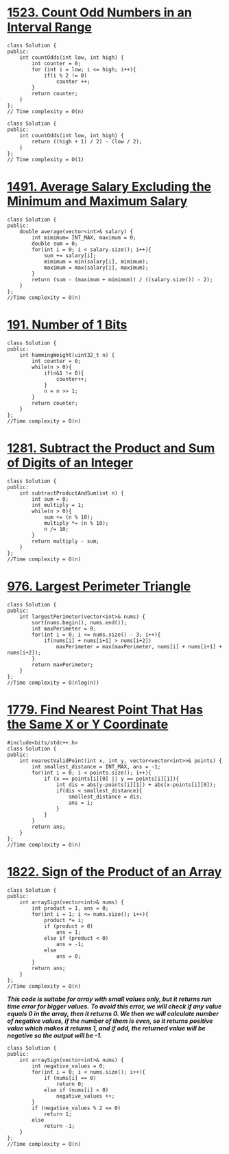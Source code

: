 # [1523. Count Odd Numbers in an Interval Range](https://leetcode.com/problems/count-odd-numbers-in-an-interval-range/description/)
```
class Solution {
public:
    int countOdds(int low, int high) {
        int counter = 0;
        for (int i = low; i <= high; i++){
            if(i % 2 != 0)
                counter ++;
        }
        return counter;
    }
};
// Time complexity = O(n)
```

```
class Solution {
public:
    int countOdds(int low, int high) {
        return ((high + 1) / 2) - (low / 2);
    }
};
// Time complexity = O(1)
```

# [1491. Average Salary Excluding the Minimum and Maximum Salary](https://leetcode.com/problems/average-salary-excluding-the-minimum-and-maximum-salary/?envType=study-plan&id=programming-skills-i)
```
class Solution {
public:
    double average(vector<int>& salary) {
        int mimimum= INT_MAX, maximum = 0;
        double sum = 0;
        for(int i = 0; i < salary.size(); i++){
            sum += salary[i];
            mimimum = min(salary[i], mimimum);
            maximum = max(salary[i], maximum);
        }
        return (sum - (maximum + mimimum)) / ((salary.size()) - 2);
    }
};
//Time complexity = O(n)
```

# [191. Number of 1 Bits](https://leetcode.com/problems/number-of-1-bits/description/?envType=study-plan&id=programming-skills-i)
```
class Solution {
public:
    int hammingWeight(uint32_t n) {
        int counter = 0;
        while(n > 0){
            if(n&1 != 0){
                counter++;
            }
            n = n >> 1;
        }
        return counter;
    }
};
//Time complexity = O(n)
```

# [1281. Subtract the Product and Sum of Digits of an Integer](https://leetcode.com/problems/subtract-the-product-and-sum-of-digits-of-an-integer/?envType=study-plan&id=programming-skills-i)
```
class Solution {
public:
    int subtractProductAndSum(int n) {
        int sum = 0;
        int multiply = 1;
        while(n > 0){
            sum += (n % 10);
            multiply *= (n % 10);
            n /= 10;
        }
        return multiply - sum;
    }
};
//Time complexity = O(n)
```
# [976. Largest Perimeter Triangle](https://leetcode.com/problems/largest-perimeter-triangle/description/?envType=study-plan&id=programming-skills-i)
```
class Solution {
public:
    int largestPerimeter(vector<int>& nums) {
        sort(nums.begin(), nums.end());
        int maxPerimeter = 0;
        for(int i = 0; i <= nums.size() - 3; i++){
            if(nums[i] + nums[i+1] > nums[i+2])
                maxPerimeter = max(maxPerimeter, nums[i] + nums[i+1] + nums[i+2]);
        }
        return maxPerimeter;
    }
};
//Time complexity = O(nlog(n))
```

# [1779. Find Nearest Point That Has the Same X or Y Coordinate](https://leetcode.com/problems/find-nearest-point-that-has-the-same-x-or-y-coordinate/?envType=study-plan&id=programming-skills-i)
```
#include<bits/stdc++.h>
class Solution {
public:
    int nearestValidPoint(int x, int y, vector<vector<int>>& points) {
        int smallest_distance = INT_MAX, ans = -1;
        for(int i = 0; i < points.size(); i++){
            if (x == points[i][0] || y == points[i][1]){
                int dis = abs(y-points[i][1]) + abs(x-points[i][0]);
                if(dis < smallest_distance){
                    smallest_distance = dis;
                    ans = i;
                }
            } 
        }
        return ans;
    }
};
//Time complexity = O(n)
```

# [1822. Sign of the Product of an Array](https://leetcode.com/problems/sign-of-the-product-of-an-array/?envType=study-plan&id=programming-skills-i)
```
class Solution {
public:
    int arraySign(vector<int>& nums) {
        int product = 1, ans = 0;
        for(int i = 1; i <= nums.size(); i++){
            product *= i;
            if (product > 0)
                ans = 1;
            else if (product < 0)
                ans = -1;
            else
                ans = 0;
        }
        return ans;
    }
};
//Time complexity = O(n)
```

***This code is suitabe for array with small values only, but it returns run time error for bigger values.***
***To avoid this error, we will check if any value equals 0 in the array, then it returns 0. We then we will calculate number of negative values, if the number of them is even, so it returns positive value which makes it returns 1, and if odd, the returned value will be negative so the output will be -1.***

```
class Solution {
public:
    int arraySign(vector<int>& nums) {
        int negative_values = 0;
        for(int i = 0; i < nums.size(); i++){
            if (nums[i] == 0)
                return 0;
            else if (nums[i] < 0)
                negative_values ++;
        }
        if (negative_values % 2 == 0)
            return 1;
        else 
            return -1;
    }
};
//Time complexity = O(n)
```
